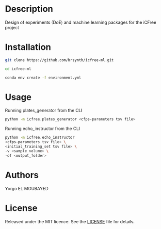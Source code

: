 
# Description

Design of experiments (DoE) and machine learning packages for the iCFree project

# Installation

~~~bash
git clone https://github.com/brsynth/icfree-ml.git
~~~

~~~bash
cd icfree-ml
~~~

~~~bash
conda env create -f environment.yml
~~~

# Usage

Running plates_generator from the CLI

~~~bash
python -m icfree.plates_generator <cfps-parameters tsv file>
~~~

Running echo_instructor from the CLI

~~~bash
python -m icfree.echo_instructor 
<cfps-parameters tsv file> \ 
<initial_training_set tsv file> \ 
-v <sample_volume> \
-of <output_folder>
~~~

# Authors

Yorgo EL MOUBAYED

# License

Released under the MIT licence. See the [LICENSE](https://github.com/brsynth/icfree-ml/blob/main/LICENSE.md) file for details.
